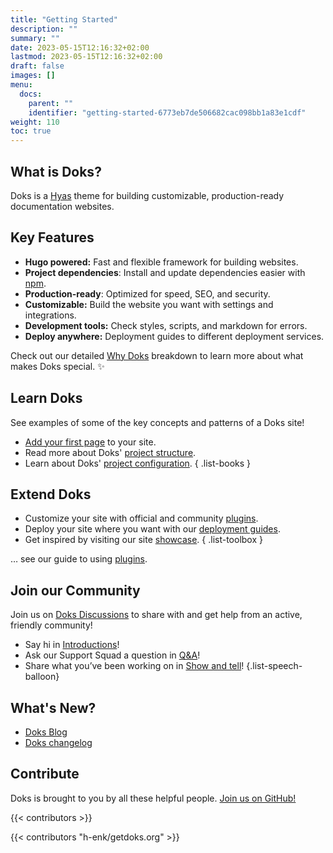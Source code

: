 ```yaml
---
title: "Getting Started"
description: ""
summary: ""
date: 2023-05-15T12:16:32+02:00
lastmod: 2023-05-15T12:16:32+02:00
draft: false
images: []
menu:
  docs:
    parent: ""
    identifier: "getting-started-6773eb7de506682cac098bb1a83e1cdf"
weight: 110
toc: true
---
```


## What is Doks?

Doks is a [Hyas](https://gethyas.com/) theme for building customizable, production-ready documentation websites.

## Key Features

- **Hugo powered:** Fast and flexible framework for building websites.
- **Project dependencies**: Install and update dependencies easier with [npm](https://www.npmjs.com/).
- **Production-ready**: Optimized for speed, SEO, and security.
- **Customizable:** Build the website you want with settings and integrations.
- **Development tools:** Check styles, scripts, and markdown for errors.
- **Deploy anywhere:** Deployment guides to different deployment services.

Check out our detailed [Why Doks](https://getdoks.org/concepts/why-doks/) breakdown to learn more about what makes Doks special. :sparkles:

## Learn Doks

See examples of some of the key concepts and patterns of a Doks site!

- [Add your first page](https://getdoks.org/) to your site.
- Read more about Doks' [project structure](https://getdoks.org/).
- Learn about Doks' [project configuration](https://getdoks.org/).
{ .list-books }

## Extend Doks

- Customize your site with official and community [plugins](https://getdoks.org/integrations/).
- Deploy your site where you want with our [deployment guides](https://getdoks.org/guides/deploy/).
- Get inspired by visiting our site [showcase](https://getdoks.org/showcase/).
{ .list-toolbox }

… see our guide to using [plugins](https://getdoks.org/).

## Join our Community

Join us on [Doks Discussions](https://github.com/h-enk/doks/discussions) to share with and get help from an active, friendly community!

- Say hi in [Introductions](https://github.com/h-enk/doks/discussions/categories/introductions)!
- Ask our Support Squad a question in [Q&A](https://github.com/h-enk/doks/discussions/categories/q-a)!
- Share what you’ve been working on in [Show and tell](https://github.com/h-enk/doks/discussions/categories/show-and-tell)!
{.list-speech-balloon}

## What's New?

- [Doks Blog](https://getdoks.org/blog/)
- [Doks changelog](https://github.com/h-enk/doks/blob/master/CHANGELOG.md)

## Contribute

Doks is brought to you by all these helpful people. [Join us on GitHub!](https://github.com/h-enk/doks)

{{< contributors >}}

{{< contributors "h-enk/getdoks.org" >}}
